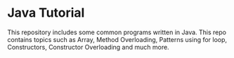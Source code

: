 # Java Tutorial
This repository includes some common programs written in Java.
This repo contains topics such as Array, Method Overloading, Patterns using for loop, Constructors, Constructor Overloading and much more.
